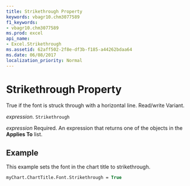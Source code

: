 ```yaml
---
title: Strikethrough Property
keywords: vbagr10.chm3077589
f1_keywords:
- vbagr10.chm3077589
ms.prod: excel
api_name:
- Excel.Strikethrough
ms.assetid: 62aff502-2f8e-df3b-f185-a44262bdaa64
ms.date: 06/08/2017
localization_priority: Normal
---
```



# Strikethrough Property

True if the font is struck through with a horizontal line. Read/write Variant.

_expression_. `Strikethrough`

 _expression_ Required. An expression that returns one of the objects in the **Applies To** list.


## Example

This example sets the font in the chart title to strikethrough.


```vb
myChart.ChartTitle.Font.Strikethrough = True
```


